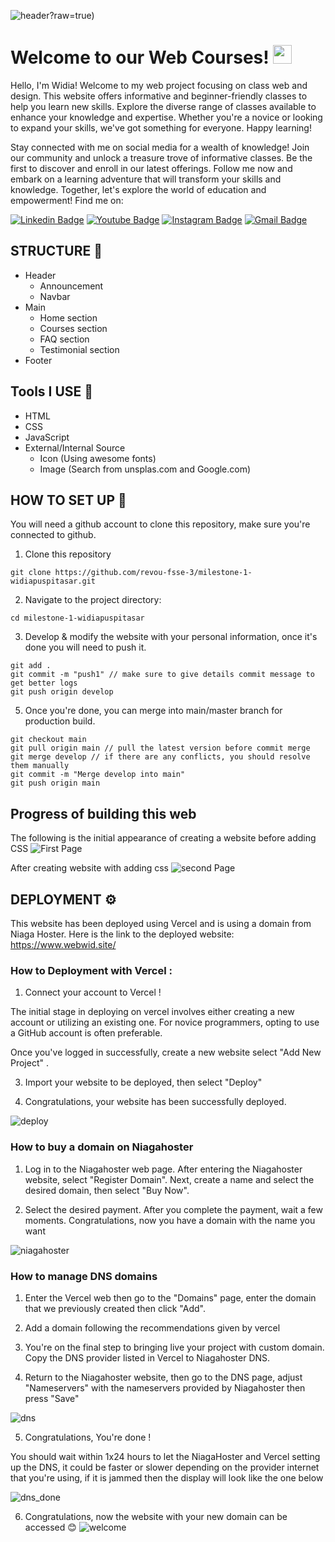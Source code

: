 
![header](https://github.com/revou-fsse-3/milestone-1-widiapuspitasar/blob/main/aseets/README/welcome.png)?raw=true)

<h1 align="left">Welcome to our Web Courses! <img src="https://raw.githubusercontent.com/muhammad-avicena/profile/master/wave.gif" width="30px" height="30px" /> </h1>

Hello, I'm Widia! Welcome to my web project focusing on class web and design. This website offers informative and beginner-friendly classes to help you learn new skills. Explore the diverse range of classes available to enhance your knowledge and expertise. Whether you're a novice or looking to expand your skills, we've got something for everyone. Happy learning!

Stay connected with me on social media for a wealth of knowledge! Join our community and unlock a treasure trove of informative classes. Be the first to discover and enroll in our latest offerings. Follow me now and embark on a learning adventure that will transform your skills and knowledge. Together, let's explore the world of education and empowerment!
Find me on:

[![Linkedin Badge](https://img.shields.io/badge/-Widia_Puspitasari-blue?style=flat-square&logo=Linkedin&logoColor=white)](https://www.linkedin.com/in/widiapuspitasari/)
[![Youtube Badge](https://img.shields.io/badge/-Widia_Puspitasari-darkred?style=flat-square&logo=youtube&logoColor=white)](https://www.youtube.com/)
[![Instagram Badge](https://img.shields.io/badge/-Widia_Puspitasari-purple?style=flat-square&logo=instagram&logoColor=white)](https://www.instagram.com/widiapuspitasar/)
[![Gmail Badge](https://img.shields.io/badge/-widpuspitasari@gmail.com-c14438?style=flat-square&logo=Gmail&logoColor=white)](mailto:widpuspitasari@gmail.com)

## STRUCTURE 📰

- Header
  - Announcement
  - Navbar
- Main
  - Home section
  - Courses section
  - FAQ section
  - Testimonial section
- Footer

## Tools I USE 📜
- HTML
- CSS
- JavaScript
- External/Internal Source
  - Icon (Using awesome fonts)
  - Image (Search from unsplas.com and Google.com)


## HOW TO SET UP 📰
You will need a github account to clone this repository, make sure you're connected to github.

1. Clone this repository
```
git clone https://github.com/revou-fsse-3/milestone-1-widiapuspitasar.git
```
2. Navigate to the project directory: 
```
cd milestone-1-widiapuspitasar
```
3. Develop & modify the website with your personal information, once it's done you will need to push it.
```
git add .
git commit -m "push1" // make sure to give details commit message to get better logs
git push origin develop 
```
5. Once you're done, you can merge into main/master branch for production build.
```
git checkout main
git pull origin main // pull the latest version before commit merge
git merge develop // if there are any conflicts, you should resolve them manually
git commit -m "Merge develop into main"
git push origin main
```

## Progress of building this web 
The following is the initial appearance of creating a website before adding CSS
![First Page](https://github.com/revou-fsse-3/milestone-1-widiapuspitasar/blob/main/aseets/README/1.jpeg?raw=true)

After creating website with adding css
![second Page](https://github.com/revou-fsse-3/milestone-1-widiapuspitasar/blob/main/aseets/README/aftercss.png?raw=true)


## DEPLOYMENT  ⚙️

This website has been deployed using Vercel and is using a domain from Niaga Hoster. Here is the link to the deployed website: https://www.webwid.site/

### How to Deployment with Vercel : 

1. Connect your account to Vercel !

The initial stage in deploying on vercel involves either creating a new account or utilizing an existing one. For novice programmers, opting to use a GitHub account is often preferable.

Once you've logged in successfully, create a new website select "Add New Project" .

3. Import your website to be deployed, then select "Deploy"

4. Congratulations, your website has been successfully deployed.

![deploy](https://github.com/revou-fsse-3/milestone-1-widiapuspitasar/blob/main/aseets/README/2.png?raw=true)

### How to buy a domain on Niagahoster
1. Log in to the Niagahoster web page. After entering the Niagahoster website, select "Register Domain". Next, create a name and select the desired domain, then select "Buy Now".

2. Select the desired payment. After you complete the payment, wait a few moments. Congratulations, now you have a domain with the name you want

![niagahoster](https://github.com/revou-fsse-3/milestone-1-widiapuspitasar/blob/main/aseets/README/6.png?raw=true)

### How to manage DNS domains

1. Enter the Vercel web then go to the "Domains" page, enter the domain that we previously created then click "Add".


2. Add a domain following the recommendations given by vercel

3. You're on the final step to bringing live your project with custom domain. Copy the DNS provider listed in Vercel to Niagahoster DNS. 

4. Return to the Niagahoster website, then go to the DNS page, adjust "Nameservers" with the nameservers provided by Niagahoster then press "Save"

![dns](https://github.com/revou-fsse-3/milestone-1-widiapuspitasar/blob/main/aseets/README/3.png?raw=true)

5. Congratulations, You're done !

You should wait within 1x24 hours to let the NiagaHoster and Vercel setting up the DNS, it could be faster or slower depending on the provider internet that you're using, if it is jammed then the display will look like the one below

![dns_done](https://github.com/revou-fsse-3/milestone-1-widiapuspitasar/blob/main/aseets/README/4.png?raw=true)

6. Congratulations, now the website with your new domain can be accessed 😊
![welcome](https://github.com/revou-fsse-3/milestone-1-widiapuspitasar/blob/main/aseets/README/welcome.png?raw=true)

